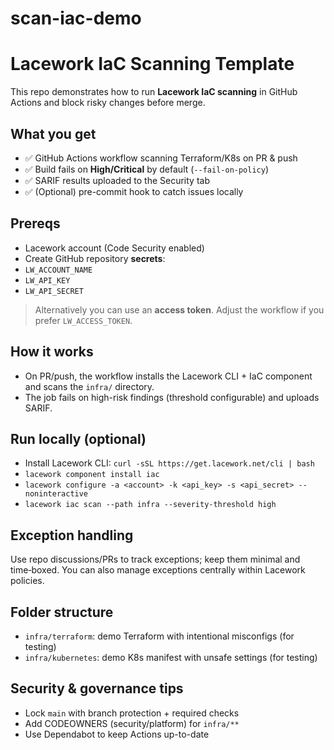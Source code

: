 # scan-iac-demo

# Lacework IaC Scanning Template


This repo demonstrates how to run **Lacework IaC scanning** in GitHub Actions and block risky changes before merge.


## What you get
- ✅ GitHub Actions workflow scanning Terraform/K8s on PR & push
- ✅ Build fails on **High/Critical** by default (`--fail-on-policy`)
- ✅ SARIF results uploaded to the Security tab
- ✅ (Optional) pre-commit hook to catch issues locally


## Prereqs
- Lacework account (Code Security enabled)
- Create GitHub repository **secrets**:
- `LW_ACCOUNT_NAME`
- `LW_API_KEY`
- `LW_API_SECRET`


> Alternatively you can use an **access token**. Adjust the workflow if you prefer `LW_ACCESS_TOKEN`.


## How it works
- On PR/push, the workflow installs the Lacework CLI + IaC component and scans the `infra/` directory.
- The job fails on high-risk findings (threshold configurable) and uploads SARIF.


## Run locally (optional)
- Install Lacework CLI: `curl -sSL https://get.lacework.net/cli | bash`
- `lacework component install iac`
- `lacework configure -a <account> -k <api_key> -s <api_secret> --noninteractive`
- `lacework iac scan --path infra --severity-threshold high`


## Exception handling
Use repo discussions/PRs to track exceptions; keep them minimal and time‑boxed. You can also manage exceptions centrally within Lacework policies.


## Folder structure
- `infra/terraform`: demo Terraform with intentional misconfigs (for testing)
- `infra/kubernetes`: demo K8s manifest with unsafe settings (for testing)


## Security & governance tips
- Lock `main` with branch protection + required checks
- Add CODEOWNERS (security/platform) for `infra/**`
- Use Dependabot to keep Actions up-to-date
